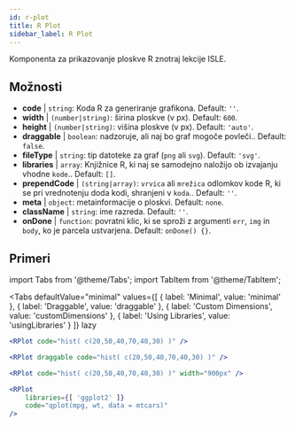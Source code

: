 ```yaml
---
id: r-plot
title: R Plot
sidebar_label: R Plot
---
```


Komponenta za prikazovanje ploskve R znotraj lekcije ISLE.

## Možnosti

* __code__ | `string`: Koda R za generiranje grafikona. Default: `''`.
* __width__ | `(number|string)`: širina ploskve (v px). Default: `600`.
* __height__ | `(number|string)`: višina ploskve (v px). Default: `'auto'`.
* __draggable__ | `boolean`: nadzoruje, ali naj bo graf mogoče povleči.. Default: `false`.
* __fileType__ | `string`: tip datoteke za graf (`png` ali `svg`). Default: `'svg'`.
* __libraries__ | `array`: Knjižnice R, ki naj se samodejno naložijo ob izvajanju vhodne `kode`.. Default: `[]`.
* __prependCode__ | `(string|array)`: `vrvica` ali `mrežica` odlomkov kode R, ki se pri vrednotenju doda kodi, shranjeni v `koda`.. Default: `''`.
* __meta__ | `object`: metainformacije o ploskvi. Default: `none`.
* __className__ | `string`: ime razreda. Default: `''`.
* __onDone__ | `function`: povratni klic, ki se sproži z argumenti `err`, `img` in `body`, ko je parcela ustvarjena. Default: `onDone() {}`.


## Primeri

import Tabs from '@theme/Tabs';
import TabItem from '@theme/TabItem';

<Tabs
    defaultValue="minimal"
    values={[
        { label: 'Minimal', value: 'minimal' },
        { label: 'Draggable', value: 'draggable' },
        { label: 'Custom Dimensions', value: 'customDimensions' },
        { label: 'Using Libraries', value: 'usingLibraries' }
    ]}
    lazy
>

<TabItem value="minimal" >

```jsx live
<RPlot code="hist( c(20,50,40,70,40,30) )" />
```

</TabItem>

<TabItem value="draggable" >

```jsx live
<RPlot draggable code="hist( c(20,50,40,70,40,30) )" />
```

</TabItem>

<TabItem value="customDimensions" >

```jsx live
<RPlot code="hist( c(20,50,40,70,40,30) )" width="900px" />
```

</TabItem>

<TabItem value="usingLibraries" >

```jsx live
<RPlot 
    libraries={[ 'ggplot2' ]}
    code="qplot(mpg, wt, data = mtcars)" 
/>
```

</TabItem>

</Tabs>
